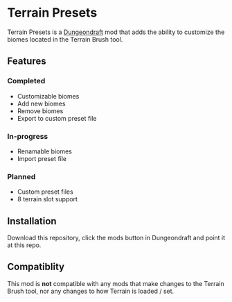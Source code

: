 # Terrain Presets
Terrain Presets is a [Dungeondraft](https://dungeondraft.net/) mod that adds the ability to customize the biomes located in the Terrain Brush tool.

## Features
### Completed
- Customizable biomes
- Add new biomes
- Remove biomes
- Export to custom preset file

### In-progress
- Renamable biomes
- Import preset file

### Planned
- Custom preset files
- 8 terrain slot support


## Installation
Download this repository, click the mods button in Dungeondraft and point it at this repo.

## Compatiblity
This mod is **not** compatible with any mods that make changes to the Terrain Brush tool, nor 
any changes to how Terrain is loaded / set.